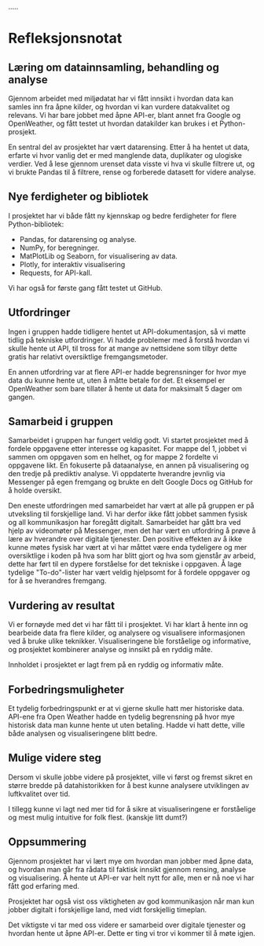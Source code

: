 .....

# Refleksjonsnotat

## Læring om datainnsamling, behandling og analyse

Gjennom arbeidet med miljødatat har vi fått innsikt i hvordan data kan samles inn fra åpne kilder, og hvordan vi kan vurdere datakvalitet og relevans. Vi har bare jobbet med åpne API-er, blant annet fra Google og OpenWeather, og fått testet ut hvordan datakilder kan brukes i et Python-prosjekt.

En sentral del av prosjektet har vært datarensing. Etter å ha hentet ut data, erfarte vi hvor vanlig det er med manglende data, duplikater og ulogiske verdier. Ved å lese gjennom urenset data visste vi hva vi skulle filtrere ut, og vi brukte Pandas til å filtrere, rense og forberede datasett for videre analyse.

## Nye ferdigheter og bibliotek

I prosjektet har vi både fått ny kjennskap og bedre ferdigheter for flere Python-bibliotek:

* Pandas, for datarensing og analyse.
* NumPy, for beregninger.
* MatPlotLib og Seaborn, for visualisering av data.
* Plotly, for interaktiv visualisering
* Requests, for API-kall.

Vi har også for første gang fått testet ut GitHub.

## Utfordringer

Ingen i gruppen hadde tidligere hentet ut API-dokumentasjon, så vi møtte tidlig på tekniske utfordringer. Vi hadde problemer med å forstå hvordan vi skulle hente ut API, til tross for at mange av nettsidene som tilbyr dette gratis har relativt oversiktlige fremgangsmetoder.

En annen utfordring var at flere API-er hadde begrensninger for hvor mye data du kunne hente ut, uten å måtte betale for det. Et eksempel er OpenWeather som bare tillater å hente ut data for maksimalt 5 dager om gangen.

## Samarbeid i gruppen

Samarbeidet i gruppen har fungert veldig godt. Vi startet prosjektet med å fordele oppgavene etter interesse og kapasitet. For mappe del 1, jobbet vi sammen om oppgaven som en helhet, og for mappe 2 fordelte vi oppgavene likt. En fokuserte på dataanalyse, en annen på visualisering og den tredje på prediktiv analyse. Vi oppdaterte hverandre jevnlig via Messenger på egen fremgang og brukte en delt Google Docs og GitHub for å holde oversikt.

Den eneste utfordringen med samarbeidet har vært at alle på gruppen er på utveksling til forskjellige land. Vi har derfor ikke fått jobbet sammen fysisk og all kommunikasjon har foregått digitalt. Samarbeidet har gått bra ved hjelp av videomøter på Messenger, men det har vært en utfordring å prøve å lære av hverandre over digitale tjenester. Den positive effekten av å ikke kunne møtes fysisk har vært at vi har måttet være enda tydeligere og mer oversiktlige i koden på hva som har blitt gjort og hva som gjenstår av arbeid, dette har ført til en dypere forståelse for det tekniske i oppgaven. Å lage tydelige "To-do"-lister har vært veldig hjelpsomt for å fordele oppgaver og for å se hverandres fremgang.

## Vurdering av resultat

Vi er fornøyde med det vi har fått til i prosjektet. Vi har klart å hente inn og bearbeide data fra flere kilder, og analysere og visualisere informasjonen ved å bruke ulike teknikker. Visualiseringene ble forståelige og informative, og prosjektet kombinerer analyse og innsikt på en ryddig måte.

Innholdet i prosjektet er lagt frem på en ryddig og informativ måte.

## Forbedringsmuligheter

Et tydelig forbedringspunkt er at vi gjerne skulle hatt mer historiske data. API-ene fra Open Weather hadde en tydelig begrensning på hvor mye historisk data man kunne hente ut uten betaling. Hadde vi hatt dette, ville både analysen og visualiseringene blitt bedre.

## Mulige videre steg

Dersom vi skulle jobbe videre på prosjektet, ville vi først og fremst sikret en større bredde på datahistorikken for å best kunne analysere utviklingen av luftkvalitet over tid.

I tillegg kunne vi lagt ned mer tid for å sikre at visualiseringene er forståelige og mest mulig intuitive for folk flest. (kanskje litt dumt?)

## Oppsummering

Gjennom prosjektet har vi lært mye om hvordan man jobber med åpne data, og hvordan man går fra rådata til faktisk innsikt gjennom rensing, analyse og visualisering. Å hente ut API-er var helt nytt for alle, men er nå noe vi har fått god erfaring med.

Prosjektet har også vist oss viktigheten av god kommunikasjon når man kun jobber digitalt i forskjellige land, med vidt forskjellig timeplan.

Det viktigste vi tar med oss videre er samarbeid over digitale tjenester og hvordan hente ut åpne API-er. Dette er ting vi tror vi kommer til å møte igjen.
